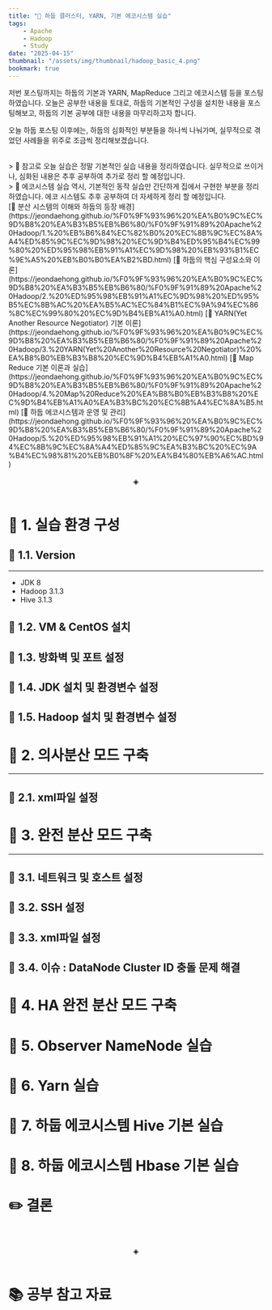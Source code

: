 ```yaml
---
title: "📘 하둡 클러스터, YARN, 기본 에코시스템 실습"
tags:
    - Apache
    - Hadoop
    - Study
date: "2025-04-15"
thumbnail: "/assets/img/thumbnail/hadoop_basic_4.png"
bookmark: true
---
```


저번 포스팅까지는 하둡의 기본과 YARN, MapReduce 그리고 에코시스템 등을 포스팅하였습니다.
오늘은 공부한 내용을 토대로, 하둡의 기본적인 구성을 설치한 내용을 포스팅해보고, 하둡의 기본 공부에 대한 내용을 마무리하고자 합니다.

오늘 하둡 포스팅 이후에는, 하둡의 심화적인 부분들을 하나씩 나눠가며, 실무적으로 겪었던 사례들을 위주로 조금씩 정리해보겠습니다.

<br>
> 📌 참고로 오늘 실습은 정말 기본적인 실습 내용을 정리하였습니다. 실무적으로 쓰이거나, 심화된 내용은 추후 공부하여 추가로 정리 할 예정입니다.

<br>
> 📌 에코시스템 실습 역시, 기본적인 동작 실습만 간단하게 집에서 구현한 부분을 정리하였습니다. 에코 시스템도 추후 공부하여 더 자세하게 정리 할 예정입니다.

<br>
[📘 분산 시스템의 이해와 하둡의 등장 배경](https://jeondaehong.github.io/%F0%9F%93%96%20%EA%B0%9C%EC%9D%B8%20%EA%B3%B5%EB%B6%80/%F0%9F%91%89%20Apache%20Hadoop/1.%20%EB%B6%84%EC%82%B0%20%EC%8B%9C%EC%8A%A4%ED%85%9C%EC%9D%98%20%EC%9D%B4%ED%95%B4%EC%99%80%20%ED%95%98%EB%91%A1%EC%9D%98%20%EB%93%B1%EC%9E%A5%20%EB%B0%B0%EA%B2%BD.html)
[📘 하둡의 핵심 구성요소와 이론](https://jeondaehong.github.io/%F0%9F%93%96%20%EA%B0%9C%EC%9D%B8%20%EA%B3%B5%EB%B6%80/%F0%9F%91%89%20Apache%20Hadoop/2.%20%ED%95%98%EB%91%A1%EC%9D%98%20%ED%95%B5%EC%8B%AC%20%EA%B5%AC%EC%84%B1%EC%9A%94%EC%86%8C%EC%99%80%20%EC%9D%B4%EB%A1%A0.html)
[📘 YARN(Yet Another Resource Negotiator) 기본 이론](https://jeondaehong.github.io/%F0%9F%93%96%20%EA%B0%9C%EC%9D%B8%20%EA%B3%B5%EB%B6%80/%F0%9F%91%89%20Apache%20Hadoop/3.%20YARN(Yet%20Another%20Resource%20Negotiator)%20%EA%B8%B0%EB%B3%B8%20%EC%9D%B4%EB%A1%A0.html)
[📘 Map Reduce 기본 이론과 실습](https://jeondaehong.github.io/%F0%9F%93%96%20%EA%B0%9C%EC%9D%B8%20%EA%B3%B5%EB%B6%80/%F0%9F%91%89%20Apache%20Hadoop/4.%20Map%20Reduce%20%EA%B8%B0%EB%B3%B8%20%EC%9D%B4%EB%A1%A0%EA%B3%BC%20%EC%8B%A4%EC%8A%B5.html)
[📘 하둡 에코시스템과 운영 및 관리](https://jeondaehong.github.io/%F0%9F%93%96%20%EA%B0%9C%EC%9D%B8%20%EA%B3%B5%EB%B6%80/%F0%9F%91%89%20Apache%20Hadoop/5.%20%ED%95%98%EB%91%A1%20%EC%97%90%EC%BD%94%EC%8B%9C%EC%8A%A4%ED%85%9C%EA%B3%BC%20%EC%9A%B4%EC%98%81%20%EB%B0%8F%20%EA%B4%80%EB%A6%AC.html)



<br>
<br>
<div align="center">◈</div>
<br>

# 🐘 1. 실습 환경 구성

## 🐘 1.1. Version
---
- JDK 8
- Hadoop 3.1.3
- Hive 3.1.3

## 🐘 1.2. VM & CentOS 설치

## 🐘 1.3. 방화벽 및 포트 설정

## 🐘 1.4. JDK 설치 및 환경변수 설정

## 🐘 1.5. Hadoop 설치 및 환경변수 설정




# 🐘 2. 의사분산 모드 구축
---

## 🐘 2.1. xml파일 설정



# 🐘 3. 완전 분산 모드 구축
---
## 🐘 3.1. 네트워크 및 호스트 설정

## 🐘 3.2. SSH 설정

## 🐘 3.3. xml파일 설정

## 🐘 3.4. 이슈 : DataNode Cluster ID 충돌 문제 해결





# 🐘 4. HA 완전 분산 모드 구축


# 🐘 5. Observer NameNode 실습


# 🐘 6. Yarn 실습



# 🐘 7. 하둡 에코시스템 Hive 기본 실습



# 🐘 8. 하둡 에코시스템 Hbase 기본 실습



# ✏️ 결론

<br>
<br>
<div align="center">◈</div>
<br>

# 📚 공부 참고 자료
